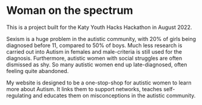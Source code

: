 # Woman on the spectrum

This is a project built for the Katy Youth Hacks Hackathon in August 2022.

Sexism is a huge problem in the autistic community, with 20% of girls being diagnosed before 11, compared to 50% of boys. Much less research is carried out into Autism in females and male-criteria is still used for the diagnosis. Furthermore, autistic women with social struggles are often dismissed as shy. So many autistic women end up late-diagnosed, often feeling quite abandoned.

My website is designed to be a one-stop-shop for autistic women to learn more about Autism.
It links them to support networks, teaches self-regulating and educates them on misconceptions in the autistic community.
